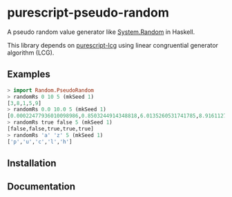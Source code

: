 # purescript-pseudo-random

A pseudo random value generator like [System.Random](http://hackage.haskell.org/package/random) in Haskell.

This library depends on [purescript-lcg](https://github.com/purescript/purescript-lcg) using linear congruential generator algorithm (LCG).

## Examples

```PureScript
> import Random.PseudoRandom
> randomRs 0 10 5 (mkSeed 1)
[3,8,1,5,9]
> randomRs 0.0 10.0 5 (mkSeed 1)
[0.00022477936010098986,0.8503244914348818,6.0135260531741785,8.916112770753035,9.679557019695434]
> randomRs true false 5 (mkSeed 1)
[false,false,true,true,true]
> randomRs 'a' 'z' 5 (mkSeed 1)
['p','u','c','l','h']
```

## Installation

## Documentation